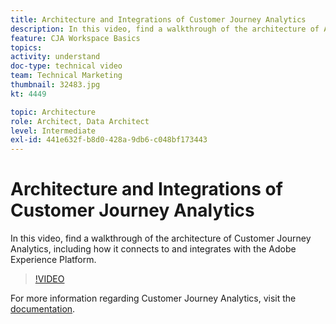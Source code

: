 ```yaml
---
title: Architecture and Integrations of Customer Journey Analytics
description: In this video, find a walkthrough of the architecture of Adobe Customer Journey Analytics, including how it connects to and integrates with the Adobe Experience Platform.
feature: CJA Workspace Basics
topics: 
activity: understand
doc-type: technical video
team: Technical Marketing
thumbnail: 32483.jpg
kt: 4449

topic: Architecture
role: Architect, Data Architect
level: Intermediate
exl-id: 441e632f-b8d0-428a-9db6-c048bf173443
---
```

# Architecture and Integrations of Customer Journey Analytics

In this video, find a walkthrough of the architecture of Customer Journey Analytics, including how it connects to and integrates with the Adobe Experience Platform.

>[!VIDEO](https://video.tv.adobe.com/v/32483/?quality=12)

For more information regarding Customer Journey Analytics, visit the [documentation](https://docs.adobe.com/content/help/en/analytics-platform/using/cja-landing.html).
